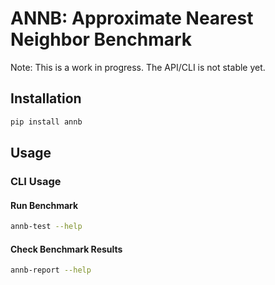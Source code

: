 # ANNB: Approximate Nearest Neighbor Benchmark

Note: This is a work in progress. The API/CLI is not stable yet.

## Installation

```bash
pip install annb
```

## Usage

### CLI Usage

#### Run Benchmark

```bash
annb-test --help
```

#### Check Benchmark Results

```bash
annb-report --help
```
